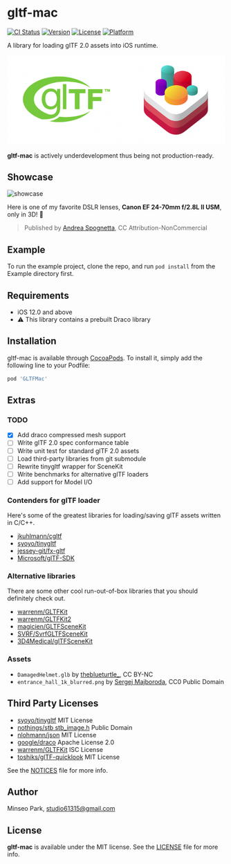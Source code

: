 # gltf-mac

[![CI Status](https://img.shields.io/travis/61315/gltf-mac.svg?style=flat)](https://travis-ci.org/61315/gltf-mac)
[![Version](https://img.shields.io/cocoapods/v/GLTFMac.svg?style=flat)](https://cocoapods.org/pods/GLTFMac)
[![License](https://img.shields.io/cocoapods/l/GLTFMac.svg?style=flat)](https://cocoapods.org/pods/GLTFMac)
[![Platform](https://img.shields.io/cocoapods/p/GLTFMac.svg?style=flat)](https://cocoapods.org/pods/GLTFMac)

A library for loading glTF 2.0 assets into iOS runtime.

![logo](logo.png)

**gltf-mac** is actively underdevelopment thus being not production-ready.

## Showcase

![showcase](https://user-images.githubusercontent.com/46559594/115954410-e0e1c000-a52b-11eb-883f-4d1b2b97b936.gif)

Here is one of my favorite DSLR lenses, **Canon EF 24-70mm f/2.8L II USM**, only in 3D! 🥳

> Published by [Andrea Spognetta](https://sketchfab.com/3d-models/canon-ef-24-70mm-f28l-ii-usm-rawscan-b7a79b2967514a4bb61cd3b4aa989948), CC Attribution-NonCommercial

## Example

To run the example project, clone the repo, and run `pod install` from the Example directory first.

## Requirements

- iOS 12.0 and above
- ⚠️ This library contains a prebuilt Draco library

## Installation

gltf-mac is available through [CocoaPods](https://cocoapods.org). To install
it, simply add the following line to your Podfile:

```ruby
pod 'GLTFMac'
```

## Extras

### TODO

- [x] Add draco compressed mesh support
- [ ] Write glTF 2.0 spec conformance table
- [ ] Write unit test for standard glTF 2.0 assets
- [ ] Load third-party libraries from git submodule
- [ ] Rewrite tinygltf wrapper for SceneKit
- [ ] Write benchmarks for alternative glTF loaders
- [ ] Add support for Model I/O

### Contenders for glTF loader

Here's some of the greatest libraries for loading/saving glTF assets written in C/C++.

- [jkuhlmann/cgltf](https://github.com/jkuhlmann/cgltf)
- [syoyo/tinygltf](https://github.com/syoyo/tinygltf)
- [jessey-git/fx-gltf](https://github.com/jessey-git/fx-gltf)
- [Microsoft/glTF-SDK](https://github.com/Microsoft/glTF-SDK)

### Alternative libraries

There are some other cool run-out-of-box libraries that you should definitely check out.

- [warrenm/GLTFKit](https://github.com/warrenm/GLTFKit)
- [warrenm/GLTFKit2](https://github.com/warrenm/GLTFKit2)
- [magicien/GLTFSceneKit](https://github.com/magicien/GLTFSceneKit)
- [SVRF/SvrfGLTFSceneKit](https://github.com/SVRF/SvrfGLTFSceneKit)
- [3D4Medical/glTFSceneKit](https://github.com/3D4Medical/glTFSceneKit)

### Assets

- `DamagedHelmet.glb` by [theblueturtle_](https://sketchfab.com/theblueturtle_), CC BY-NC
- `entrance_hall_1k_blurred.png` by [Sergej Majboroda](https://hdrihaven.com/hdri/?h=entrance_hall), CC0 Public Domain 

## Third Party Licenses

- [syoyo/tinygltf](https://github.com/syoyo/tinygltf) MIT License
- [nothings/stb  stb_image.h](https://github.com/nothings/stb) Public Domain
- [nlohmann/json](https://github.com/nlohmann/json) MIT License
- [google/draco](https://github.com/google/draco) Apache License 2.0
- [warrenm/GLTFKit](https://github.com/warrenm/GLTFKit) ISC License
- [toshiks/glTF-quicklook](https://github.com/toshiks/glTF-quicklook) MIT License

See the [NOTICES](GLTFMac/NOTICES) file for more info.

## Author

Minseo Park, studio61315@gmail.com

## License

**gltf-mac** is available under the MIT license. See the [LICENSE](LICENSE) file for more info.
